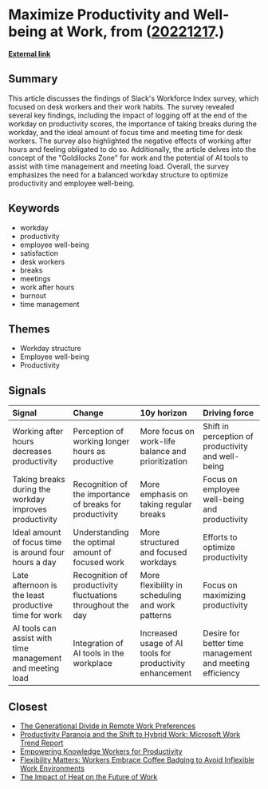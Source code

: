 # __Maximize Productivity and Well-being at Work__, from ([20221217](https://kghosh.substack.com/p/20221217).)

__[External link](https://slack.com/intl/en-gb/blog/news/the-surprising-connection-between-after-hours-work-and-decreased-productivity)__



## Summary

This article discusses the findings of Slack's Workforce Index survey, which focused on desk workers and their work habits. The survey revealed several key findings, including the impact of logging off at the end of the workday on productivity scores, the importance of taking breaks during the workday, and the ideal amount of focus time and meeting time for desk workers. The survey also highlighted the negative effects of working after hours and feeling obligated to do so. Additionally, the article delves into the concept of the "Goldilocks Zone" for work and the potential of AI tools to assist with time management and meeting load. Overall, the survey emphasizes the need for a balanced workday structure to optimize productivity and employee well-being.

## Keywords

* workday
* productivity
* employee well-being
* satisfaction
* desk workers
* breaks
* meetings
* work after hours
* burnout
* time management

## Themes

* Workday structure
* Employee well-being
* Productivity

## Signals

| Signal                                                    | Change                                                      | 10y horizon                                              | Driving force                                            |
|:----------------------------------------------------------|:------------------------------------------------------------|:---------------------------------------------------------|:---------------------------------------------------------|
| Working after hours decreases productivity                | Perception of working longer hours as productive            | More focus on work-life balance and prioritization       | Shift in perception of productivity and well-being       |
| Taking breaks during the workday improves productivity    | Recognition of the importance of breaks for productivity    | More emphasis on taking regular breaks                   | Focus on employee well-being and productivity            |
| Ideal amount of focus time is around four hours a day     | Understanding the optimal amount of focused work            | More structured and focused workdays                     | Efforts to optimize productivity                         |
| Late afternoon is the least productive time for work      | Recognition of productivity fluctuations throughout the day | More flexibility in scheduling and work patterns         | Focus on maximizing productivity                         |
| AI tools can assist with time management and meeting load | Integration of AI tools in the workplace                    | Increased usage of AI tools for productivity enhancement | Desire for better time management and meeting efficiency |

## Closest

* [The Generational Divide in Remote Work Preferences](5a10c88b2c7660dac07161b1f5089e57)
* [Productivity Paranoia and the Shift to Hybrid Work: Microsoft Work Trend Report](c44ce31cbe9d5b538bab463761a1fe8c)
* [Empowering Knowledge Workers for Productivity](c407a926fe431205488024f43c47a801)
* [Flexibility Matters: Workers Embrace Coffee Badging to Avoid Inflexible Work Environments](0ebb89e118bf02cadd16c16bc3f06f63)
* [The Impact of Heat on the Future of Work](d6b48e83bcc0c6e8e7c4328f27d65d0b)